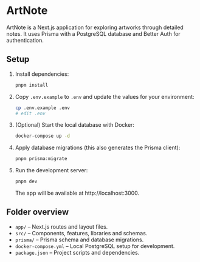 # ArtNote

ArtNote is a Next.js application for exploring artworks through detailed notes. It uses Prisma with a PostgreSQL database and Better Auth for authentication.

## Setup

1. Install dependencies:
   ```bash
   pnpm install
   ```
2. Copy `.env.example` to `.env` and update the values for your environment:
   ```bash
   cp .env.example .env
   # edit .env
   ```
3. (Optional) Start the local database with Docker:
   ```bash
   docker-compose up -d
   ```
4. Apply database migrations (this also generates the Prisma client):
   ```bash
   pnpm prisma:migrate
   ```
5. Run the development server:
   ```bash
   pnpm dev
   ```
   The app will be available at http://localhost:3000.

## Folder overview

- `app/` – Next.js routes and layout files.
- `src/` – Components, features, libraries and schemas.
- `prisma/` – Prisma schema and database migrations.
- `docker-compose.yml` – Local PostgreSQL setup for development.
- `package.json` – Project scripts and dependencies.

